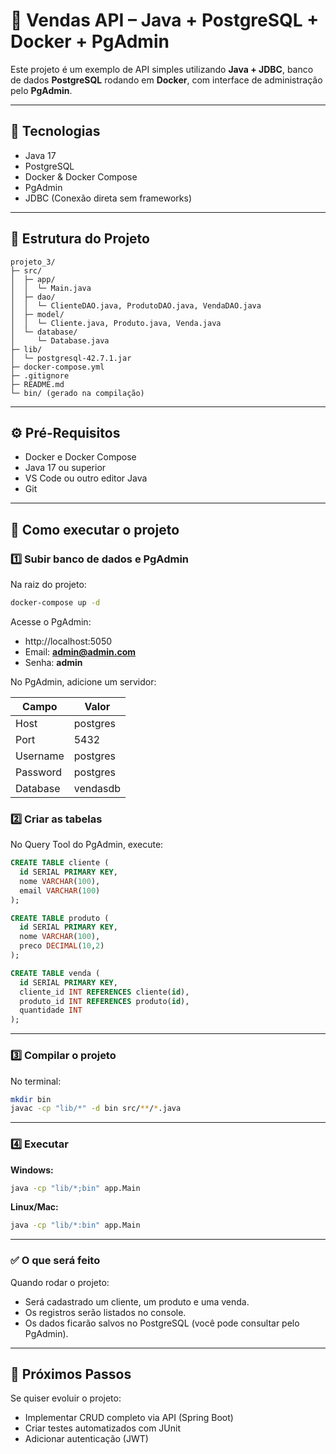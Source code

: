 # 🛒 Vendas API – Java + PostgreSQL + Docker + PgAdmin

Este projeto é um exemplo de API simples utilizando **Java + JDBC**, banco de dados **PostgreSQL** rodando em **Docker**, com interface de administração pelo **PgAdmin**.

---

## 🚀 Tecnologias

- Java 17
- PostgreSQL
- Docker & Docker Compose
- PgAdmin
- JDBC (Conexão direta sem frameworks)

---

## 📂 Estrutura do Projeto

```
projeto_3/
├─ src/
│  ├─ app/
│  │  └─ Main.java
│  ├─ dao/
│  │  └─ ClienteDAO.java, ProdutoDAO.java, VendaDAO.java
│  ├─ model/
│  │  └─ Cliente.java, Produto.java, Venda.java
│  └─ database/
│     └─ Database.java
├─ lib/
│  └─ postgresql-42.7.1.jar
├─ docker-compose.yml
├─ .gitignore
├─ README.md
└─ bin/ (gerado na compilação)
```

---

## ⚙️ Pré-Requisitos

- Docker e Docker Compose
- Java 17 ou superior
- VS Code ou outro editor Java
- Git

---

## 📌 Como executar o projeto

### 1️⃣ Subir banco de dados e PgAdmin

Na raiz do projeto:

```bash
docker-compose up -d
```

Acesse o PgAdmin:

- http://localhost:5050  
- Email: **admin@admin.com**  
- Senha: **admin**

No PgAdmin, adicione um servidor:

| Campo        | Valor         |
|------------|--------------|
| Host      | postgres     |
| Port      | 5432         |
| Username  | postgres     |
| Password  | postgres     |
| Database  | vendasdb     |

### 2️⃣ Criar as tabelas

No Query Tool do PgAdmin, execute:

```sql
CREATE TABLE cliente (
  id SERIAL PRIMARY KEY,
  nome VARCHAR(100),
  email VARCHAR(100)
);

CREATE TABLE produto (
  id SERIAL PRIMARY KEY,
  nome VARCHAR(100),
  preco DECIMAL(10,2)
);

CREATE TABLE venda (
  id SERIAL PRIMARY KEY,
  cliente_id INT REFERENCES cliente(id),
  produto_id INT REFERENCES produto(id),
  quantidade INT
);
```

---

### 3️⃣ Compilar o projeto

No terminal:

```bash
mkdir bin
javac -cp "lib/*" -d bin src/**/*.java
```

---

### 4️⃣ Executar

**Windows:**
```bash
java -cp "lib/*;bin" app.Main
```

**Linux/Mac:**
```bash
java -cp "lib/*:bin" app.Main
```

---

### ✅ O que será feito

Quando rodar o projeto:

- Será cadastrado um cliente, um produto e uma venda.
- Os registros serão listados no console.
- Os dados ficarão salvos no PostgreSQL (você pode consultar pelo PgAdmin).

---

## 🚀 Próximos Passos

Se quiser evoluir o projeto:
- Implementar CRUD completo via API (Spring Boot)
- Criar testes automatizados com JUnit
- Adicionar autenticação (JWT)
